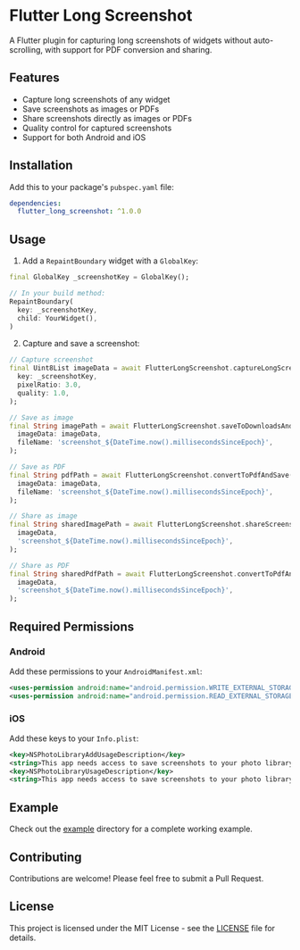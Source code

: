 # Flutter Long Screenshot

A Flutter plugin for capturing long screenshots of widgets without auto-scrolling, with support for PDF conversion and sharing.

## Features

- Capture long screenshots of any widget
- Save screenshots as images or PDFs
- Share screenshots directly as images or PDFs
- Quality control for captured screenshots
- Support for both Android and iOS

## Installation

Add this to your package's `pubspec.yaml` file:

```yaml
dependencies:
  flutter_long_screenshot: ^1.0.0
```

## Usage

1. Add a `RepaintBoundary` widget with a `GlobalKey`:

```dart
final GlobalKey _screenshotKey = GlobalKey();

// In your build method:
RepaintBoundary(
  key: _screenshotKey,
  child: YourWidget(),
)
```

2. Capture and save a screenshot:

```dart
// Capture screenshot
final Uint8List imageData = await FlutterLongScreenshot.captureLongScreenshot(
  key: _screenshotKey,
  pixelRatio: 3.0,
  quality: 1.0,
);

// Save as image
final String imagePath = await FlutterLongScreenshot.saveToDownloadsAndOpen(
  imageData: imageData,
  fileName: 'screenshot_${DateTime.now().millisecondsSinceEpoch}',
);

// Save as PDF
final String pdfPath = await FlutterLongScreenshot.convertToPdfAndSave(
  imageData: imageData,
  fileName: 'screenshot_${DateTime.now().millisecondsSinceEpoch}',
);

// Share as image
final String sharedImagePath = await FlutterLongScreenshot.shareScreenshot(
  imageData,
  'screenshot_${DateTime.now().millisecondsSinceEpoch}',
);

// Share as PDF
final String sharedPdfPath = await FlutterLongScreenshot.convertToPdfAndShare(
  imageData,
  'screenshot_${DateTime.now().millisecondsSinceEpoch}',
);
```

## Required Permissions

### Android

Add these permissions to your `AndroidManifest.xml`:

```xml
<uses-permission android:name="android.permission.WRITE_EXTERNAL_STORAGE"/>
<uses-permission android:name="android.permission.READ_EXTERNAL_STORAGE"/>
```

### iOS

Add these keys to your `Info.plist`:

```xml
<key>NSPhotoLibraryAddUsageDescription</key>
<string>This app needs access to save screenshots to your photo library</string>
<key>NSPhotoLibraryUsageDescription</key>
<string>This app needs access to save screenshots to your photo library</string>
```

## Example

Check out the [example](https://github.com/YOUR_USERNAME/flutter_long_screenshot/tree/main/example) directory for a complete working example.

## Contributing

Contributions are welcome! Please feel free to submit a Pull Request.

## License

This project is licensed under the MIT License - see the [LICENSE](LICENSE) file for details.
